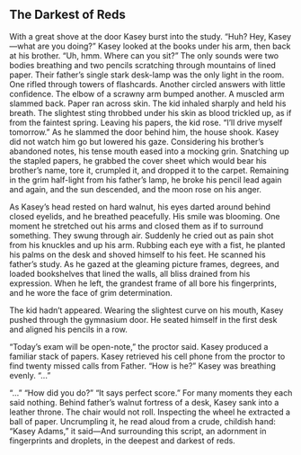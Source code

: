 ## The Darkest of Reds

With a great shove at the door Kasey burst into the study.
“Huh? Hey, Kasey—what are you doing?” Kasey looked at the books under his arm, then back at his brother.
“Uh, hmm. Where can you sit?”
The only sounds were two bodies breathing and two pencils scratching through mountains of lined paper. Their father’s single stark desk-lamp was the only light in the room. One rifled through towers of flashcards. Another circled answers with little confidence. The elbow of a scrawny arm bumped another. A muscled arm slammed back. Paper ran across skin. The kid inhaled sharply and held his breath. The slightest sting throbbed under his skin as blood trickled up, as if from the faintest spring.
Leaving his papers, the kid rose. “I’ll drive myself tomorrow.” As he slammed the door behind him, the house shook.
Kasey did not watch him go but lowered his gaze. Considering his brother’s abandoned notes, his tense mouth eased into a mocking grin. Snatching up the stapled papers, he grabbed the cover sheet which would bear his brother’s name, tore it, crumpled it, and dropped it to the carpet. Remaining in the grim half-light from his father’s lamp, he broke his pencil lead again and again, and the sun descended, and the moon rose on his anger.

As Kasey’s head rested on hard walnut, his eyes darted around behind closed eyelids, and he breathed peacefully. His smile was blooming. One moment he stretched out his arms and closed them as if to surround something. They swung through air. Suddenly he cried out as pain shot from his knuckles and up his arm. Rubbing each eye with a fist, he planted his palms on the desk and shoved himself to his feet. He scanned his father’s study. As he gazed at the gleaming picture frames, degrees, and loaded bookshelves that lined the walls, all bliss drained from his expression. When he left, the grandest frame of all bore his fingerprints, and he wore the face of grim determination.

The kid hadn’t appeared. Wearing the slightest curve on his mouth, Kasey pushed through the gymnasium door. He seated himself in the first desk and aligned his pencils in a row.

“Today’s exam will be open-note,” the proctor said. Kasey produced a familiar stack of papers.
Kasey retrieved his cell phone from the proctor to find twenty missed calls from Father.
“How is he?” Kasey was breathing evenly. “...”

“...”
“How did you do?”
“It says perfect score.”
For many moments they each said nothing.
Behind father’s walnut fortress of a desk, Kasey sank into a leather throne. The chair would not roll. Inspecting the wheel he extracted a ball of paper. Uncrumpling it, he read aloud from a crude, childish hand: “Kasey Adams,” it said—And surrounding this script, an adornment in fingerprints and droplets, in the deepest and darkest of reds.